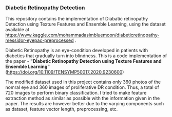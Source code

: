 ### Diabetic Retinopathy Detection
This repository contains the implementation of Diabatic retinopathy Detection using Texture Features and Ensemble Learning, using the dataset available at https://www.kaggle.com/mohammadasimbluemoon/diabeticretinopathy-messidor-eyepac-preprocessed .

Diabetic Retinopathy is an eye-condition developed in patients with diabetics that gradually turn into blindness. This is a code implementation of the paper - **"Diabetic Retinopathy Detection using Texture Features and Ensemble Learning"** (https://doi.org/10.1109/TENSYMP50017.2020.9230600) 


The modified dataset used in this project contains only 360 photos of the nomral eye and 360 images of proliferative DR condition. Thus, a total of 720 images to perform binary classification. I tried to make feature extraction method as similar as possible with the information given in the paper. The results are however better due to the varying components such as dataset, feature vector length, preprocessing, etc.

